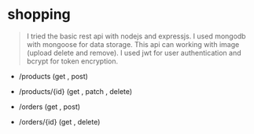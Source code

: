 # shopping

> I tried the basic rest api with nodejs and expressjs. I used mongodb with mongoose for data storage.
> This api can working with image (upload delete and remove). I used jwt for user authentication and bcrypt for token encryption.


 - /products
  (get , post)

 - /products/{id}
  (get , patch , delete)

 - /orders
  (get , post)

 - /orders/{id}
  (get , delete)
